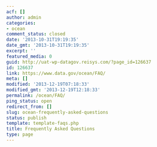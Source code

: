 ```yaml
---
acf: []
author: admin
categories:
- ocean
comment_status: closed
date: '2013-10-31T19:19:35'
date_gmt: '2013-10-31T19:19:35'
excerpt: ''
featured_media: 0
guid: http://uat-wp-datagov.reisys.com/?page_id=126637
id: 126637
link: https://www.data.gov/ocean/FAQ/
meta: []
modified: '2013-12-19T07:18:33'
modified_gmt: '2013-12-19T12:18:33'
permalink: /ocean/FAQ/
ping_status: open
redirect_from: []
slug: ocean-frequently-asked-questions
status: publish
template: template-faqs.php
title: Frequently Asked Questions
type: page
---
```


